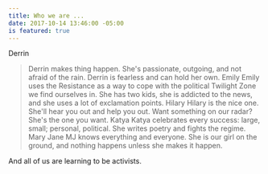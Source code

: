 ```yaml
---
title: Who we are ...
date: 2017-10-14 13:46:00 -05:00
is featured: true
---
```


Derrin
> Derrin makes thing happen. She's passionate, outgoing, and not afraid of the rain. Derrin is fearless and can hold her own.
Emily
> Emily uses the Resistance as a way to cope with the political Twilight Zone we find ourselves in. She has two kids, she is addicted to the news, and she uses a lot of exclamation points.
Hilary
> Hilary is the nice one. She'll hear you out and help you out. Want something on our radar? She's the one you want.
Katya
> Katya celebrates every success: large, small; personal, political. She writes poetry and fights the regime. 
Mary Jane
> MJ knows everything and everyone. She is our girl on the ground, and nothing happens unless she makes it happen.

And all of us are learning to be activists. 